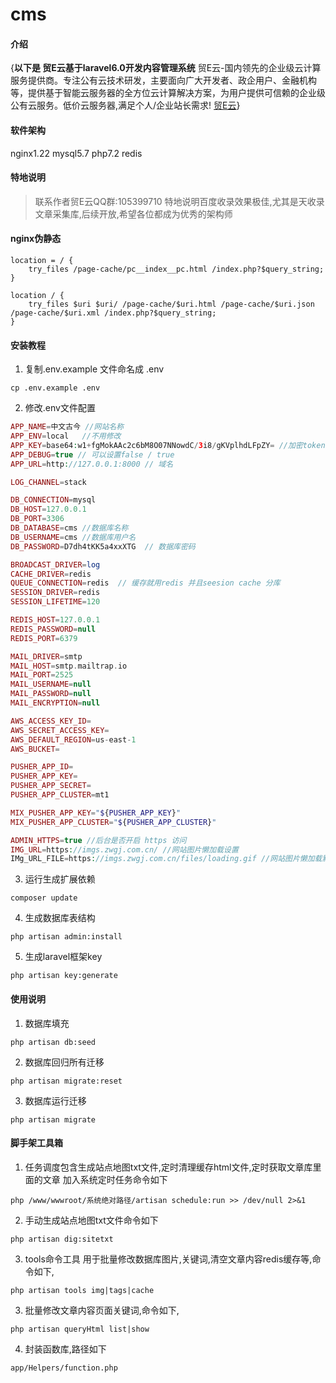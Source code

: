 # cms

#### 介绍
{**以下是 贸E云基于laravel6.0开发内容管理系统**
贸E云-国内领先的企业级云计算服务提供商。专注公有云技术研发，主要面向广大开发者、政企用户、金融机构等，提供基于智能云服务器的全方位云计算解决方案，为用户提供可信赖的企业级公有云服务。低价云服务器,满足个人/企业站长需求!
[贸E云](https://www.maoeyun.com)}

#### 软件架构
nginx1.22
mysql5.7
php7.2
redis

#### 特地说明

>   联系作者贸E云QQ群:105399710
>   特地说明百度收录效果极佳,尤其是天收录
>   文章采集库,后续开放,希望各位都成为优秀的架构师

#### nginx伪静态

```shell
location = / {
    try_files /page-cache/pc__index__pc.html /index.php?$query_string;
}

location / {
    try_files $uri $uri/ /page-cache/$uri.html /page-cache/$uri.json /page-cache/$uri.xml /index.php?$query_string;
}
```

#### 安装教程

1. 复制.env.example 文件命名成 .env

```shell
cp .env.example .env
```

2.  修改.env文件配置
```php
APP_NAME=中文古今 //网站名称
APP_ENV=local   //不用修改
APP_KEY=base64:w1+fgMokAAc2c6bM8O07NNowdC/3i8/gKVplhdLFpZY= //加密token
APP_DEBUG=true // 可以设置false / true
APP_URL=http://127.0.0.1:8000 // 域名

LOG_CHANNEL=stack

DB_CONNECTION=mysql
DB_HOST=127.0.0.1
DB_PORT=3306
DB_DATABASE=cms //数据库名称
DB_USERNAME=cms //数据库用户名
DB_PASSWORD=D7dh4tKK5a4xxXTG  // 数据库密码

BROADCAST_DRIVER=log
CACHE_DRIVER=redis
QUEUE_CONNECTION=redis  // 缓存就用redis 并且seesion cache 分库
SESSION_DRIVER=redis
SESSION_LIFETIME=120

REDIS_HOST=127.0.0.1
REDIS_PASSWORD=null
REDIS_PORT=6379

MAIL_DRIVER=smtp
MAIL_HOST=smtp.mailtrap.io
MAIL_PORT=2525
MAIL_USERNAME=null
MAIL_PASSWORD=null
MAIL_ENCRYPTION=null

AWS_ACCESS_KEY_ID=
AWS_SECRET_ACCESS_KEY=
AWS_DEFAULT_REGION=us-east-1
AWS_BUCKET=

PUSHER_APP_ID=
PUSHER_APP_KEY=
PUSHER_APP_SECRET=
PUSHER_APP_CLUSTER=mt1

MIX_PUSHER_APP_KEY="${PUSHER_APP_KEY}"
MIX_PUSHER_APP_CLUSTER="${PUSHER_APP_CLUSTER}"

ADMIN_HTTPS=true //后台是否开启 https 访问
IMG_URL=https://imgs.zwgj.com.cn/ //网站图片懒加载设置
IMg_URL_FILE=https://imgs.zwgj.com.cn/files/loading.gif //网站图片懒加载默认图片路径

```
3.  运行生成扩展依赖

```shell
composer update
```

4.  生成数据库表结构
```shell
php artisan admin:install
```

5.  生成laravel框架key
```shell
php artisan key:generate
```
#### 使用说明

1. 数据库填充
```shell
php artisan db:seed
```

2. 数据库回归所有迁移
```shell
php artisan migrate:reset
```

3. 数据库运行迁移
```shell
php artisan migrate
```

#### 脚手架工具箱

1.  任务调度包含生成站点地图txt文件,定时清理缓存html文件,定时获取文章库里面的文章 加入系统定时任务命令如下
```shell
php /www/wwwroot/系统绝对路径/artisan schedule:run >> /dev/null 2>&1
```

2.  手动生成站点地图txt文件命令如下
```shell
php artisan dig:sitetxt
```
3.  tools命令工具  用于批量修改数据库图片,关键词,清空文章内容redis缓存等,命令如下,
```shell
php artisan tools img|tags|cache
```

3.  批量修改文章内容页面关键词,命令如下,
```shell
php artisan queryHtml list|show
```

4.  封装函数库,路径如下
```shell
app/Helpers/function.php
```